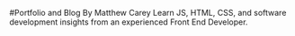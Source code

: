 #Portfolio and Blog By Matthew Carey
Learn JS, HTML, CSS, and software development insights from an experienced Front End Developer.